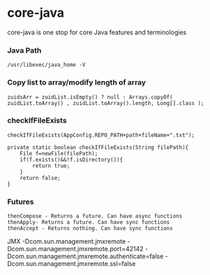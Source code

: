 # core-java
core-java is one stop for core Java features and terminologies

### Java Path
```
/usr/libexec/java_home -V
```

### Copy list to array/modify length of array

```
zuidsArr = zuidList.isEmpty() ? null : Arrays.copyOf( zuidList.toArray() , zuidList.toArray().length, Long[].class ); 
```

### checkIfFileExists

```
checkIfFileExists(AppConfig.REPO_PATH+path+fileName+".txt");
 
private static boolean checkIfFileExists(String filePath){
	File f=newFile(filePath);
	if(f.exists()&&!f.isDirectory()){
		return true;
	}
	return false;
}
```

### Futures
```
thenCompose - Returns a future. Can have async functions
thenApply- Returns a future. Can have sync functions
thenAccept - Returns nothing. Can have sync functions
```

JMX
-Dcom.sun.management.jmxremote -Dcom.sun.management.jmxremote.port=42142 -Dcom.sun.management.jmxremote.authenticate=false -Dcom.sun.management.jmxremote.ssl=false
